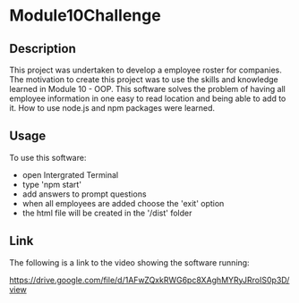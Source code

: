 # Module10Challenge

## Description

This project was undertaken to develop a employee roster for companies. The motivation to create this project was to use the skills and knowledge learned in Module 10 - OOP. 
This software solves the problem of having all employee information in one easy to read location and being able to add to it.
How to use node.js and npm packages were learned.

## Usage

To use this software:
- open Intergrated Terminal 
- type 'npm start'
- add answers to prompt questions 
- when all employees are added choose the 'exit' option
- the html file will be created in the '/dist' folder

## Link

The following is a link to the video showing the software running:

https://drive.google.com/file/d/1AFwZQxkRWG6pc8XAghMYRyJRroIS0p3D/view